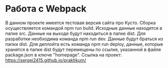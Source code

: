 # Работа с Webpack

В данном проекте имеется тестовая версия сайта про Кусто.
Сборка осуществляется командой npm run build. Исходные данные находятся в папке src. Данные на выходе будут находиться в папке dist.
Для разработки необходима команда npm run dev. Данные будут браться из папки dist.
Для деплойта есть команда npm run deploy, данные, которые хранятся в папке dist будут перемещены по ссылке, указанной в файле package.json в ключе "homepage".
Ссылка на проект: https://sergei2415.github.io/praktikum/